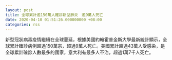 ```yaml
---
layout: post
title: 全球累計逾150萬人確診新型肺炎　逾9萬人死亡
date: 2020-04-10 01:51:26.000000000 +08:00
categories: rss
---
```


新型冠狀病毒疫情繼續在全球蔓延，根據美國約翰霍普金斯大學最新統計顯示，全球累計確診病例超過150萬宗，超過9萬人死亡。美國累計超過43萬人受感染，是全球累計確診人數最多的國家，意大利有最多人不治，超過1萬7千人死亡。
